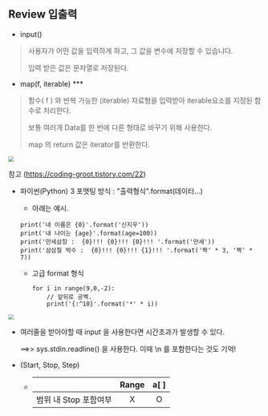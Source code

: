 ## Review 입출력

* input() 

> 사용자가 어떤 값을 입력하게 하고, 그 값을 변수에 저장할 수 있습니다.
>
> 입력 받은 값은 문자열로 저장된다.



* map(f, iterable) ***

> 함수( f ) 와 반복 가능한 (iterable) 자료형을 입력받아 iterable요소를 지정된 함수로 처리한다.
>
> 보통 여러개 Data를 한 번에 다른 형태로 바꾸기 위해 사용한다.			
>
> map 의 return 값은 iterator를 반환한다.

<img src="https://user-images.githubusercontent.com/82758364/134859239-a9acd6c2-58c6-46e4-aa0f-874e4c87b9db.png" style="zoom: 67%">

참고 (https://coding-groot.tistory.com/22)



* 파이썬(Python) 3 포맷팅 방식 : "출력형식".format(데이터...)

  *  아래는 예시.

    ```
    print('내 이름은 {0}'.format('신지우'))
    print('내 나이는 {age}'.format(age=100))
    print('만세삼창 :  {0}!!! {0}!!! {0}!!! '.format('만세'))
    print('삼삼칠 박수 :  {0}!!! {0}!!! {1}!!! '.format('짝' * 3, '짝' * 7))
    ```

    

  * 고급 format 형식

    ```
    for i in range(9,0,-2):
    	// 앞뒤로 공백.
    	print('{:^10}'.format('*' * i))
    ```

<img src="https://user-images.githubusercontent.com/82758364/134859306-26321c10-356d-4838-adb7-6286a81a0df6.png" style="zoom: 67%">



* 여러줄을 받아야할 때 input 을 사용한다면 시간초과가 발생할 수 있다.

  ==>> sys.stdin.readline() 을 사용한다. 이때 \n 를 포함한다는 것도 기억! 
  
  

* (Start, Stop, Step)

  * |                        | Range | a[  ] |
    | :--------------------- | :---: | :---: |
    | 범위 내 Stop  포함여부 |   X   |   O   |

  


